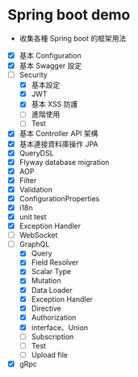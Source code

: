 # Spring boot demo
+ 收集各種 Spring boot 的框架用法
+ [x] 基本 Configuration
+ [x] 基本 Swagger 設定
+ [ ] Security
  + [x] 基本設定
  + [x] JWT
  + [x] 基本 XSS 防護
  + [ ] 進階使用
  + [ ] Test
+ [x] 基本 Controller API 架構
+ [x] 基本連接資料庫操作 JPA
+ [x] QueryDSL
+ [x] Flyway database migration
+ [x] AOP
+ [x] Filter
+ [x] Validation
+ [x] ConfigurationProperties
+ [x] i18n
+ [x] unit test
+ [x] Exception Handler
+ [ ] WebSocket
+ [ ] GraphQL
  + [x] Query
  + [x] Field Resolver
  + [x] Scalar Type
  + [x] Mutation
  + [x] Data Loader
  + [x] Exception Handler
  + [x] Directive
  + [x] Authorization
  + [x] interface、Union
  + [ ] Subscription
  + [ ] Test
  + [ ] Upload file
+ [x] gRpc
